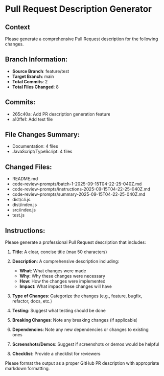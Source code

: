 # Pull Request Description Generator

## Context
Please generate a comprehensive Pull Request description for the following changes.

## Branch Information:
- **Source Branch**: feature/test
- **Target Branch**: main
- **Total Commits**: 2
- **Total Files Changed**: 8

## Commits:
- 265c40a: Add PR description generation feature
- a10ffe1: Add test file

## File Changes Summary:
- Documentation: 4 files
- JavaScript/TypeScript: 4 files

## Changed Files:
- README.md
- code-review-prompts/batch-1-2025-09-15T04-22-25-040Z.md
- code-review-prompts/instructions-2025-09-15T04-22-25-040Z.md
- code-review-prompts/summary-2025-09-15T04-22-25-040Z.md
- dist/cli.js
- dist/index.js
- src/index.js
- test.js

## Instructions:
Please generate a professional Pull Request description that includes:

1. **Title**: A clear, concise title (max 50 characters)

2. **Description**: A comprehensive description including:
   - **What**: What changes were made
   - **Why**: Why these changes were necessary
   - **How**: How the changes were implemented
   - **Impact**: What impact these changes will have

3. **Type of Changes**: Categorize the changes (e.g., feature, bugfix, refactor, docs, etc.)

4. **Testing**: Suggest what testing should be done

5. **Breaking Changes**: Note any breaking changes (if applicable)

6. **Dependencies**: Note any new dependencies or changes to existing ones

7. **Screenshots/Demos**: Suggest if screenshots or demos would be helpful

8. **Checklist**: Provide a checklist for reviewers

Please format the output as a proper GitHub PR description with appropriate markdown formatting.